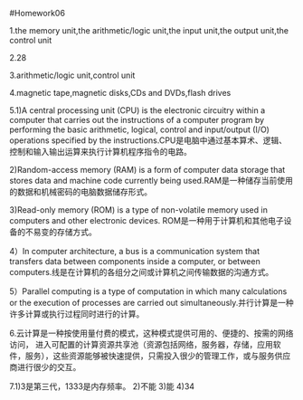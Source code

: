 #Homework06

1.the memory unit,the arithmetic/logic unit,the input unit,the output unit,the control unit

2.28

3.arithmetic/logic unit,control unit

4.magnetic tape,magnetic disks,CDs and DVDs,flash drives

5.1)A central processing unit (CPU) is the electronic circuitry within a computer that carries out the instructions of a computer program by performing the basic arithmetic, logical, control and input/output (I/O) operations specified by the instructions.CPU是电脑中通过基本算术、逻辑、控制和输入输出运算来执行计算机程序指令的电路。

2)Random-access memory (RAM) is a form of computer data storage that stores data and machine code currently being used.RAM是一种储存当前使用的数据和机械密码的电脑数据储存形式。

3)Read-only memory (ROM) is a type of non-volatile memory used in computers and other electronic devices. ROM是一种用于计算机和其他电子设备的不易变的存储方式。

4）In computer architecture, a bus is a communication system that transfers data between components inside a computer, or between computers.线是在计算机的各组分之间或计算机之间传输数据的沟通方式。

5）Parallel computing is a type of computation in which many calculations or the execution of processes are carried out simultaneously.并行计算是一种许多计算或执行过程同时进行的计算。

6.云计算是一种按使用量付费的模式，这种模式提供可用的、便捷的、按需的网络访问， 进入可配置的计算资源共享池（资源包括网络，服务器，存储，应用软件，服务），这些资源能够被快速提供，只需投入很少的管理工作，或与服务供应商进行很少的交互。

7.1)3是第三代，1333是内存频率。
  2)不能
  3)能
  4)34